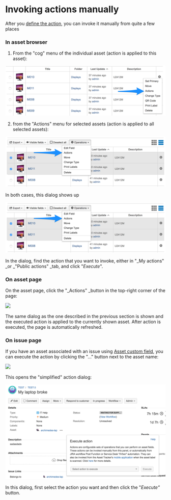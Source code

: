 # Invoking actions manually

After you [define the action](defining-operation-sequences.md), you can invoke it manually from quite a few places

### In asset browser

1. From the "cog" menu of the individual asset \(action is applied to this asset\):

![](../../.gitbook/assets/cog-menu.png)

2. from the "Actions" menu for selected assets \(action is applied to all selected assets\):

![](../../.gitbook/assets/asset_tracker_-_your_company_jira%20%284%29.png)

In both cases, this dialog shows up

![](../../.gitbook/assets/asset_tracker_-_your_company_jira%20%283%29.png)

In the dialog, find the action that you want to invoke, either in "_My actions" _or _"Public actions" _tab, and click "_Execute_".

### On asset page

On the asset page, click the "_Actions" _button in the top-right corner of the page:

![](https://confluence.spartez.com/download/attachments/36733363/itempage.png?version=1&modificationDate=1496396131405&api=v2&effects=drop-shadow)

The same dialog as the one described in the previous section is shown and the executed action is applied to the currently shown asset. After action is executed, the page is automatically refreshed.

### On issue page

If you have an asset associated with an issue using [Asset custom field](../../integrations/jira-asset-field/), you can execute the action by clicking the "..." button next to the asset name:

![](https://confluence.spartez.com/download/attachments/36733365/issuetrigger.png?version=1&modificationDate=1496396230425&api=v2&effects=drop-shadow)

This opens the "simplified" action dialog:

![](../../.gitbook/assets/_test-3__my_laptop_broke_-_your_company_jira.png)

In this dialog, first select the action you want and then click the "_Execute"_ button.

